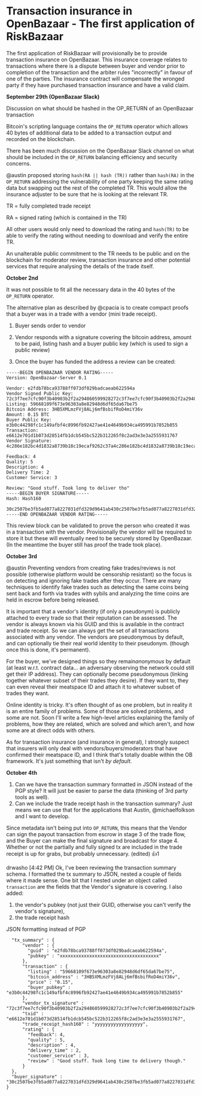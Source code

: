 # Transaction insurance in OpenBazaar - The first application of RiskBazaar

The first application of RiskBazaar will provisionally be to provide transaction insurance on OpenBazaar. This insurance coverage relates to transactions where there is a dispute between buyer and vendor prior to completion of the transaction and the arbiter rules "incorrectly" in favour of one of the parties. The insurance contract will compensate the wronged party if they have purchased transaction insurance and have a valid claim.

__September 29th (OpenBazaar Slack)__

Discussion on what should be hashed in the OP_RETURN of an OpenBazaar transaction

Bitcoin's scripting language contains the ```OP_RETURN``` operator which allows 40 bytes of additional data to be added to a transaction output and recorded on the blockchain.

There has been much discussion on the OpenBazaar Slack channel on what should be included in the ```OP_RETURN``` balancing efficiency and security concerns. 

@austin proposed storing ```hash(RA || hash (TR))``` rather than ```hash(RA)``` in the ```OP_RETURN``` addressing the vulnerability of one party keeping the same rating data but swapping out the rest of the completed TR. This would allow the insurance adjuster to be sure that he is looking at the relevant TR.

TR = fully completed trade receipt

RA = signed rating (which is contained in the TR)

All other users would only need to download the rating and ```hash(TR)``` to be able to verify the rating without needing to download and verify the entire TR.

An unalterable public commitment to the TR needs to be public and on the blockchain for moderator review, transaction insurance and other potential services that require analysing the details of the trade itself.

__October 2nd__

It was not possible to fit all the necessary data in the 40 bytes of the ```OP_RETURN``` operator.

The alternative plan as described by @cpacia is to create compact proofs that a buyer was in a trade with a vendor (mini trade receipt). 

1) Buyer sends order to vendor

2) Vendor responds with a signature covering the bitcoin address, amount to be paid, listing hash and a buyer public key (which is used to sign a public review)

3) Once the buyer has funded the address a review can be created:

```
-----BEGIN OPENBAZAAR VENDOR RATING-----
Version: OpenBazaar-Server 0.1

Vendor: e2fdb78bca93788ff073df029badcaeab622594a
Vendor Signed Public Key: 72c3f7ee7cfc90f3b40903b2f2a294860599928272c3f7ee7cfc90f3b40903b2f2a294860599928272c3f7ee7cfc90f3b40903b2f2a2948605999282e7cfc90fca978112ca1bbdcafac231b39a23dc4da786eff8147c4e72b9807785afee48bb
Listing: 59668109f673e96303a8e82948d6df65da67be75
Bitcoin Address: 3HB5XMLmzFVj8ALj6mfBsbifRoD4miY36v
Amount: 0.15 BTC
Buyer Public Key: e3b0c44298fc1c149afbf4c8996fb92427ae41e4649b934ca495991b7852b855
Transaction: e6612e701d1b073d28514fb1dcb545bc522b312265f8c2ad3e3e3a2555931767
Vendor Signature: 4c286e182bc4d1832a8739b18c19ecaf9262c37a4c286e182bc4d1832a8739b18c19ecaf9262c37a4c286e182bc4d1832a8739b18c19ecaf9262c37ae182bc4d

Feedback: 4
Quality: 5
Description: 4
Delivery Time: 2
Customer Service: 3

Review: "Good stuff. Took long to deliver tho"
-----BEGIN BUYER SIGNATURE-----
Hash: Hash160

30c2507be3fb5ad077a8227031dfd329d9641ab430c2507be3fb5ad077a8227031dfd329d9641ab430c2507be3fb5ad077a8227031dfd329d9641ab431dfd3
-----END OPENBAZAAR VENDOR RATING-----
```
This review block can be validated to prove the person who created it was in a transaction with the vendor. Provisionally the vendor will be required to store it but these will eventually need to be securely stored by OpenBazaar. (In the meantime the buyer still has proof the trade took place). 

__October 3rd__

@austin 
Preventing vendors from creating fake trades/reviews is not possible (otherwise platform would be censorship resistant) so the focus is on detecting and ignoring fake trades after they occur. There are many techniques to identify fake trades such as detecting the same coins being sent back and forth via trades with sybils and analyzing the time coins are held in escrow before being released.

It is important that a vendor's identity (if only a pseudonym) is publicly attached to every trade so that their reputation can be assessed. The vendor is always known via his GUID and this is available in the contract and trade receipt. So we can always get the set of all transactions associated with any vendor. The vendors are pseudonymous by default, and can optionally tie their real world identity to their pseudonym. (though once this is done, it's permanent).

For the buyer, we've designed things so they remain ​_anonymous_​ by default (at least w.r.t. contract data... an adversary observing the network could still get their IP address). They can optionally become pseudonymous (linking together whatever subset of their trades they desire). If they want to, they can even reveal their meatspace ID and attach it to whatever subset of trades they want.

Online identity is tricky. It's often thought of as one problem, but in reality it is an entire family of problems. Some of those are solved problems, and some are not. Soon I'll write a few high-level articles explaining the family of problems, how they are related, which are solved and which aren't, and how some are at direct odds with others.

As for transaction insurance (and insurance in general), I strongly suspect that insurers will only deal with vendors/buyers/moderators that have confirmed their meatspace ID, and I think that's totally doable within the OB framework. It's just something that isn't ​_by default_​.

__October 4th__


1. Can we have the transaction summary formatted in JSON instead of the PGP style? It will just be easier to parse the data (thinking of 3rd party tools as well). 
2. Can we include the trade receipt hash in the transaction summary? Just means we can use that for the applications that Austin, @michaelfolkson and I want to develop.

Since metadata isn't being put into `OP_RETURN`, this means that the Vendor can sign the payout transaction from escrow in stage 3 of the trade flow, and the Buyer can make the final signature and broadcast for stage 4. Whether or not the partially and fully signed tx are included in the trade receipt is up for grabs, but probably unnecessary. (edited)
:+1:1  

drwasho [4:42 PM] 
Ok, I've been reviewing the transaction summary schema. I formatted the tx summary to JSON, nested a couple of fields where it made sense. One bit that I nested under an object called `transaction` are the fields that the Vendor's signature is covering.  I also added:

1) the vendor's pubkey (not just their GUID, otherwise you can't verify the vendor's signature),  
2) the trade receipt hash

JSON formatting instead of PGP

```{
  "tx_summary" : {
      "vendor" : {
        "guid" : "e2fdb78bca93788ff073df029badcaeab622594a",
        "pubkey" : "xxxxxxxxxxxxxxxxxxxxxxxxxxxxxxxxxxxxx"
      },
      "transaction" : {
        "listing" : "59668109f673e96303a8e82948d6df65da67be75",
        "bitcoin_address" : "3HB5XMLmzFVj8ALj6mfBsbifRoD4miY36v",
        "price" : "0.15",
        "buyer_pubkey" : "e3b0c44298fc1c149afbf4c8996fb92427ae41e4649b934ca495991b7852b855"
      },
      "vendor_tx_signature" : "72c3f7ee7cfc90f3b40903b2f2a294860599928272c3f7ee7cfc90f3b40903b2f2a294860599928272c3f7ee7cfc90f3b40903b2f2a2948605999282e7cfc90fca978112ca1bbdcafac231b39a23dc4da786eff8147c4e72b9807785afee48bb",
      "txid" : "e6612e701d1b073d28514fb1dcb545bc522b312265f8c2ad3e3e3a2555931767",
      "trade_receipt_hash160" : "yyyyyyyyyyyyyyyyyy",
      "rating" : {
        "feedback": 4,
        "quality" : 5,
        "description" : 4,
        "delivery_time" : 2,
        "customer_service" : 3,
        "review" : "Good stuff. Took long time to delivery though."
      }
  },
  "buyer_signature" : "30c2507be3fb5ad077a8227031dfd329d9641ab430c2507be3fb5ad077a8227031dfd329d9641ab430c2507be3fb5ad077a8227031dfd329d9641ab431dfd3"
}

